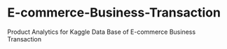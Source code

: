 # E-commerce-Business-Transaction
Product Analytics for Kaggle Data Base of E-commerce Business Transaction
